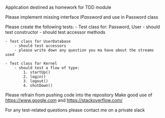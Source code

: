 Application destined as homework for TDD module

Please implement missing interface *IPassword* and use in Password class

Please create the following tests:
    - Test class for: Password, User
        - should test constructor
        - should test accessor methods

    - Test class for UserDatabase
        - should test accessors
        - please write down any question you ma have about the streams used

    - Test class for Kernel
        - should test a flow of type:
            1. startUp()
            2. login()
            3. logout()
            4. shutDown()

Please refrain from pushing code into the repository
Make good use of https://www.google.com and https://stackoverflow.com/

For any test-related questions please contact me on a private slack